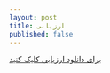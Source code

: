 ```yaml
---
layout: post
title: ارزیابی
published: false
---
```

[برای دانلود ارزیابی کلیک کنید](mailto:email@domain.com)